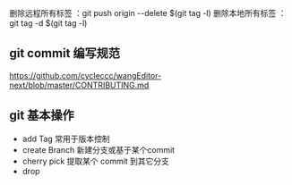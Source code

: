 删除远程所有标签 ：git push origin --delete $(git tag -l)
删除本地所有标签 ：git tag -d $(git tag -l)
## git commit 编写规范
https://github.com/cycleccc/wangEditor-next/blob/master/CONTRIBUTING.md

## git 基本操作
- add Tag
	常用于版本控制
- create Branch
	新建分支或基于某个commit
- cherry  pick
	提取某个 commit 到其它分支
- drop

